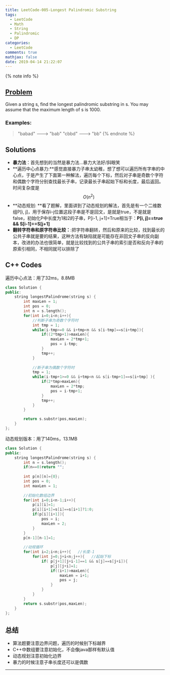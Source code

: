 ```yaml
---
title: LeetCode-005-Longest Palindromic Substring
tags:
  - LeetCode
  - Math
  - String
  - Palindromic
  - DP
categories:
  - LeetCode
comments: true
mathjax: false
date: 2019-04-14 21:22:07
---
```


<meta name="referrer" content="no-referrer" />

{% note info %}
## [Problem](https://leetcode.com/problems/longest-palindromic-substring/solution/)   
Given a string s, find the longest palindromic substring in s. You may assume that the maximum length of s is 1000.

### Examples:
> "babad" ---> "bab"
> "cbbd" ---> "bb"
{% endnote %}
<!--more-->

## Solutions
- **暴力法**：首先想到的当然是暴力法...暴力大法好/斜眼笑
- **遍历中心点暴力:**感觉直接暴力子串太幼稚，想了想可以遍历所有字串的中心点，于是产生了下面第一种解法，遍历每个下标，然后对子串是奇数个字符和偶数个字符分别查找最长子串，记录最长子串起始下标和长度，最后返回。时间复杂度是$$ O(n^2) $$
- **动态规划: **看了题解，里面讲到了动态规划的解法，首先是有一个二维数组P[i, j]，用于保存i-j位置这段子串是不是回文，是就是true，不是就是false，初始化P中长度为1和2的子串，P[i-1, j+1]=True相当于：**P[i, j]==true && S[i-1]==S[j+1]**
- **翻转字符串和原字符串比较：**:把字符串翻转，然后和原来的比较，找到最长的公共子串就是要的结果，这种方法有缺陷就是可能存在非回文子串的反向副本，改进的办法也很简单，就是比较找到的公共子串的索引是否和反向子串的原索引相同，不相同就可以排除了


## C++ Codes
遍历中心点法：用了32ms，8.8MB

```C++
class Solution {
public:
    string longestPalindrome(string s) {
        int maxLen = 1;
        int pos = 0;
        int n = s.length();
        for(int i=0;i<n;i++){
            //判断子串为奇数个字符时
            int tmp = 1;
            while(i-tmp>=0 && i+tmp<n && s[i-tmp]==s[i+tmp]){
                if((2*tmp+1)>maxLen){
                    maxLen = 2*tmp+1;
                    pos = i-tmp;
                }
                tmp++;
            }
            
            //断子串为偶数个字符时
            tmp = 1;
            while(i-tmp+1>=0 && i+tmp<n && s[i-tmp+1]==s[i+tmp] ){
                if(2*tmp>maxLen){
                    maxLen = 2*tmp;
                    pos = i-tmp+1;
                }
                tmp++;
            }
        }    

        return s.substr(pos,maxLen);
    }
};
```

动态规划版本：用了140ms，13.1MB

```C++
class Solution {
public:
    string longestPalindrome(string s) {
        int n = s.length();
        if(n==0)return "";
        
        int p[n][n]={0};
        int pos = 0;
        int maxLen = 1;
        
        //初始化数组边界
        for(int i=0;i<n-1;i++){
            p[i][i]=1;
            p[i][i+1]=s[i]==s[i+1]?1:0;
            if(p[i][i+1]){
                pos = i;
                maxLen = 2;
            }
        }
        p[n-1][n-1]=1;
        
        //动规循环
        for(int i=2;i<n;i++){   //长度-1
            for(int j=0;j+i<n;j++){   //起始下标
                if( p[j+1][j+i-1]==1 && s[j]==s[j+i]){
                    p[j][j+i]=1;
                    if((i+1)>maxLen){
                        maxLen = i+1;
                        pos = j;
                    }
                }
            }
        }
        return s.substr(pos,maxLen);
    }
};
```

## 总结
- 算法题要注意边界问题，遍历的时候别下标越界
- C++中数组要注意初始化，不会像java那样有默认值
- 动态规划注意初始化边界
- 暴力的时候注意子串长度还可以是偶数

------
